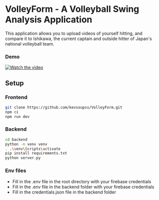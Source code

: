# VolleyForm - A Volleyball Swing Analysis Application

This application allows you to upload videos of yourself hitting, and compare it to Ishikawa, the current captain and outside hitter of Japan's national volleyball team.

### Demo
[![Watch the video](https://img.youtube.com/vi/iW9MKdmGPYE/maxresdefault.jpg)](https://youtu.be/iW9MKdmGPYE)

## Setup
### Frontend
```bash
git clone https://github.com/kevsoupss/VolleyForm.git
npm ci
npm run dev
```

### Backend
```bash
cd backend
python -m venv venv
. .\venv\Scripts\activate
pip install requirements.txt
python server.py
```

### Env files

- Fill in the .env file in the root directory with your firebase credentials
- Fill in the .env file in the backend folder with your firebase credentials
- Fill in the credentials.json file in the backend folder


